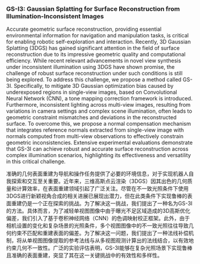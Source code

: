 ### GS-I3: Gaussian Splatting for Surface Reconstruction from Illumination-Inconsistent Images

Accurate geometric surface reconstruction, providing essential environmental information for navigation and manipulation tasks, is critical for enabling robotic self-exploration and interaction. Recently, 3D Gaussian Splatting (3DGS) has gained significant attention in the field of surface reconstruction due to its impressive geometric quality and computational efficiency. While recent relevant advancements in novel view synthesis under inconsistent illumination using 3DGS have shown promise, the challenge of robust surface reconstruction under such conditions is still being explored. To address this challenge, we propose a method called GS-3I. Specifically, to mitigate 3D Gaussian optimization bias caused by underexposed regions in single-view images, based on Convolutional Neural Network (CNN), a tone mapping correction framework is introduced. Furthermore, inconsistent lighting across multi-view images, resulting from variations in camera settings and complex scene illumination, often leads to geometric constraint mismatches and deviations in the reconstructed surface. To overcome this, we propose a normal compensation mechanism that integrates reference normals extracted from single-view image with normals computed from multi-view observations to effectively constrain geometric inconsistencies. Extensive experimental evaluations demonstrate that GS-3I can achieve robust and accurate surface reconstruction across complex illumination scenarios, highlighting its effectiveness and versatility in this critical challenge.

准确的几何表面重建为导航和操作任务提供了必要的环境信息，对于实现机器人自我探索和交互至关重要。近年来，三维高斯点云渲染（3DGS）因其出色的几何质量和计算效率，在表面重建领域引起了广泛关注。尽管在不一致光照条件下使用3DGS进行新颖视角合成的相关进展已展现出潜力，但在此类条件下实现鲁棒的表面重建仍是一个正在探索的挑战。为了解决这一挑战，我们提出了一种名为GS-3I的方法。具体而言，为了减轻单视图图像中由于曝光不足区域造成的3D高斯优化偏差，我们引入了基于卷积神经网络（CNN）的色调映射校正框架。此外，由于相机设置的变化和复杂场景的光照条件，多个视图图像中的不一致光照往往导致几何约束不匹配和重建表面的偏差。为了解决这一问题，我们提出了一种法线补偿机制，将从单视图图像提取的参考法线与从多视图观测计算出的法线结合，以有效地约束几何不一致性。广泛的实验评估表明，GS-3I能够在复杂光照场景下实现鲁棒且准确的表面重建，突显了其在这一关键挑战中的有效性和多样性。
